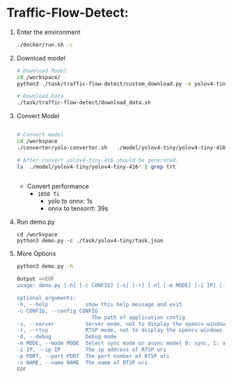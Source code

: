 # Traffic-Flow-Detect: 

1. Enter the environment
    ```bash
    ./docker/run.sh -c
    ```
2. Download model
    ```bash 
    # Download Model
    cd /workspace/
    python3 ./task/traffic-flow-detect/custom_download.py -m yolov4-tiny -s 416 -f ./task/model

    # Download Data
    ./task/traffic-flow-detect/download_data.sh
    ```
3. Convert Model
    ```bash
    
    # Convert model
    cd /workspace
    ./converter/yolo-converter.sh   ./model/yolov4-tiny/yolov4-tiny-416

    # After convert yolov4-tiny-416 should be generated.
    ls  ./model/yolov4-tiny/yolov4-tiny-416* | grep trt
     
    ```
    * Convert performance
      * `1050 Ti`
        * yolo to onnx: 1s
        * onnx to tensorrt: 39s

4. Run demo.py
    ```
    cd /workspace
    python3 demo.py -c ./task/yolov4-tiny/task.json
    ```

5. More Options
    ```bash
    python3 demo.py -h

    Output <<EOF
    usage: demo.py [-h] [-c CONFIG] [-s] [-r] [-d] [-m MODE] [-i IP] [-p PORT] [-n NAME]
    
    optional arguments:
    -h, --help            show this help message and exit
    -c CONFIG, --config CONFIG
                            The path of application config
    -s, --server          Server mode, not to display the opencv windows
    -r, --rtsp            RTSP mode, not to display the opencv windows
    -d, --debug           Debug mode
    -m MODE, --mode MODE  Select sync mode or async mode{ 0: sync, 1: async }
    -i IP, --ip IP        The ip address of RTSP uri
    -p PORT, --port PORT  The port number of RTSP uri
    -n NAME, --name NAME  The name of RTSP uri
    EOF
    
    ```